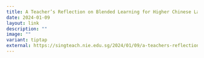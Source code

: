 ```yaml
---
title: A Teacher’s Reflection on Blended Learning for Higher Chinese Language Learners
date: 2024-01-09
layout: link
description: ""
image: ""
variant: tiptap
external: https://singteach.nie.edu.sg/2024/01/09/a-teachers-reflection-on-blended-learning-for-higher-chinese-language-learners/
---
```

